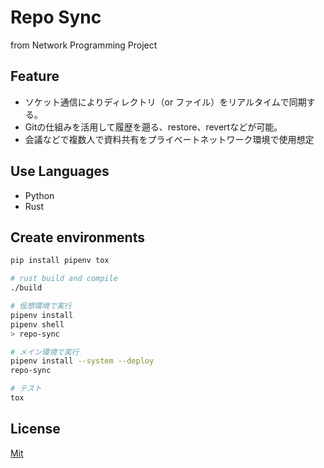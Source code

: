 # Repo Sync

from Network Programming Project

## Feature

- ソケット通信によりディレクトリ（or ファイル）をリアルタイムで同期する。
- Gitの仕組みを活用して履歴を遡る、restore、revertなどが可能。
- 会議などで複数人で資料共有をプライベートネットワーク環境で使用想定

## Use Languages

- Python
- Rust

## Create environments

```bash
pip install pipenv tox

# rust build and compile
./build

# 仮想環境で実行
pipenv install
pipenv shell
> repo-sync

# メイン環境で実行
pipenv install --system --deploy
repo-sync

# テスト
tox
```

## License

[Mit](LICENSE)
